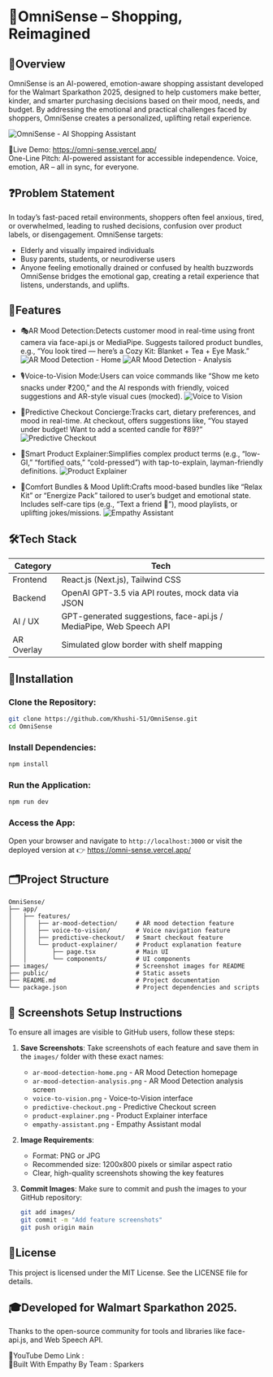 # 🛒OmniSense – Shopping, Reimagined
## 📌Overview <br>
OmniSense is an AI-powered, emotion-aware shopping assistant developed for the Walmart Sparkathon 2025, designed to help customers make better, kinder, and smarter purchasing decisions based on their mood, needs, and budget. By addressing the emotional and practical challenges faced by shoppers, OmniSense creates a personalized, uplifting retail experience.

![OmniSense - AI Shopping Assistant](./images/main.jfif)

🔗Live Demo: https://omni-sense.vercel.app/ <br>
One-Line Pitch: AI-powered assistant for accessible independence. Voice, emotion, AR – all in sync, for everyone.

## ❓Problem Statement
In today’s fast-paced retail environments, shoppers often feel anxious, tired, or overwhelmed, leading to rushed decisions, confusion over product labels, or disengagement. OmniSense targets:  
- Elderly and visually impaired individuals  
- Busy parents, students, or neurodiverse users  
- Anyone feeling emotionally drained or confused by health buzzwords
OmniSense bridges the emotional gap, creating a retail experience that listens, understands, and uplifts.

## 🌟Features
- 🎭AR Mood Detection:Detects customer mood in real-time using front camera via face-api.js or MediaPipe. Suggests tailored product bundles, e.g., “You look tired — here’s a Cozy Kit: Blanket + Tea + Eye Mask.”
  ![AR Mood Detection - Home](./images/imge1.1.jfif)
  ![AR Mood Detection - Analysis](./images/image1.2.jfif)

- 🎙️Voice-to-Vision Mode:Users can voice commands like “Show me keto snacks under ₹200,” and the AI responds with friendly, voiced suggestions and AR-style visual cues (mocked).
  ![Voice to Vision](./images/image2.jfif)

- 🤖Predictive Checkout Concierge:Tracks cart, dietary preferences, and mood in real-time. At checkout, offers suggestions like, “You stayed under budget! Want to add a scented candle for ₹89?”
  ![Predictive Checkout](./images/image3.jfif)

- 🧾Smart Product Explainer:Simplifies complex product terms (e.g., “low-GI,” “fortified oats,” “cold-pressed”) with tap-to-explain, layman-friendly definitions.
  ![Product Explainer](./images/image4.jfif)

- 🧘Comfort Bundles & Mood Uplift:Crafts mood-based bundles like “Relax Kit” or “Energize Pack” tailored to user’s budget and emotional state. Includes self-care tips (e.g., “Text a friend 💌”), mood playlists, or uplifting jokes/missions.
  ![Empathy Assistant](./images/image5.jfif)


## 🛠Tech Stack
| Category       | Tech                                                                 |
|----------------|----------------------------------------------------------------------|
| Frontend       | React.js (Next.js), Tailwind CSS                                     |
| Backend        | OpenAI GPT-3.5 via API routes, mock data via JSON                    |
| AI / UX        | GPT-generated suggestions, face-api.js / MediaPipe, Web Speech API   |
| AR Overlay     | Simulated glow border with shelf mapping                             |

## 🚀Installation

### Clone the Repository:  
```bash
git clone https://github.com/Khushi-51/OmniSense.git
cd OmniSense
```

### Install Dependencies:  
```bash
npm install
```

### Run the Application:  
```bash
npm run dev
```

### Access the App:
Open your browser and navigate to `http://localhost:3000` or visit the deployed version at 👉 https://omni-sense.vercel.app/

## 🗂Project Structure
```
OmniSense/
├── app/
│   ├── features/
│   │   ├── ar-mood-detection/     # AR mood detection feature
│   │   ├── voice-to-vision/       # Voice navigation feature
│   │   ├── predictive-checkout/   # Smart checkout feature
│   │   └── product-explainer/     # Product explanation feature
│   │       ├── page.tsx           # Main UI
│   │       └── components/        # UI components
├── images/                        # Screenshot images for README
├── public/                        # Static assets
├── README.md                      # Project documentation
└── package.json                   # Project dependencies and scripts
```

## 📸 Screenshots Setup Instructions

To ensure all images are visible to GitHub users, follow these steps:

1. **Save Screenshots**: Take screenshots of each feature and save them in the `images/` folder with these exact names:
   - `ar-mood-detection-home.png` - AR Mood Detection homepage
   - `ar-mood-detection-analysis.png` - AR Mood Detection analysis screen
   - `voice-to-vision.png` - Voice-to-Vision interface
   - `predictive-checkout.png` - Predictive Checkout screen
   - `product-explainer.png` - Product Explainer interface
   - `empathy-assistant.png` - Empathy Assistant modal

2. **Image Requirements**:
   - Format: PNG or JPG
   - Recommended size: 1200x800 pixels or similar aspect ratio
   - Clear, high-quality screenshots showing the key features

3. **Commit Images**: Make sure to commit and push the images to your GitHub repository:
   ```bash
   git add images/
   git commit -m "Add feature screenshots"
   git push origin main
   ```


## 📄License
This project is licensed under the MIT License. See the LICENSE file for details.

## 🎓Developed for Walmart Sparkathon 2025.  
Thanks to the open-source community for tools and libraries like face-api.js, and Web Speech API.  

🎥YouTube Demo Link :   <br>
💙Built With Empathy By Team : Sparkers
